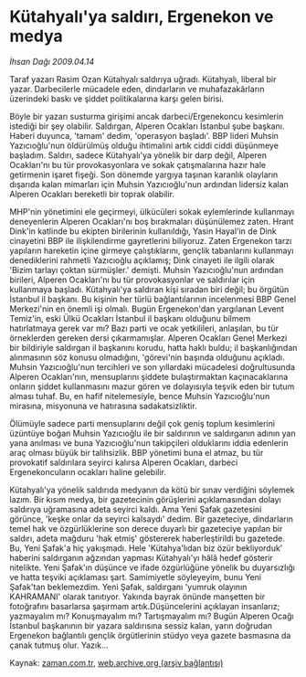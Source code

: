 # Kütahyalı'ya saldırı, Ergenekon ve medya

*İhsan Dağı 2009.04.14*

<tr><td class="metin" colspan="2" style="padding-top: 20px; padding-left: 5px; padding-right: 10px;">Taraf yazarı Rasim Ozan Kütahyalı saldırıya uğradı. Kütahyalı, liberal bir yazar. Darbecilerle mücadele eden, dindarların ve muhafazakârların üzerindeki baskı ve şiddet politikalarına karşı gelen birisi.</td></tr><tr><td class="metin" colspan="2" style="padding-top: 20px; padding-left: 5px; padding-right: 10px;"><p>Böyle bir yazarı susturma girişimi ancak darbeci/Ergenekoncu kesimlerin istediği bir şey olabilir. Saldırgan, Alperen Ocakları İstanbul şube başkanı. Haberi duyunca, 'tamam' dedim, 'operasyon başladı'. BBP lideri Muhsin Yazıcıoğlu'nun öldürülmüş olduğu ihtimalini artık ciddi ciddi düşünmeye başladım. Saldırı, sadece Kütahyalı'ya yönelik bir darp değil, Alperen Ocakları'nı bu tür provokasyonlara ve sokak çatışmalarına hazır hale getirmenin işaret fişeği. Son dönemde yargıya taşınan karanlık olayların dışarıda kalan mimarları için Muhsin Yazıcıoğlu'nun ardından lidersiz kalan Alperen Ocakları bereketli bir toprak olabilir.
<p>MHP'nin yönetimini ele geçirmeyi, ülkücüleri sokak eylemlerinde kullanmayı deneyenlerin Alperen Ocakları'nı boş bırakmaları düşünülemez zaten. Hrant Dink'in katlinde bu ekipten birilerinin kullanıldığı, Yasin Hayal'in de Dink cinayetini BBP ile ilişkilendirme gayretlerini biliyoruz. Zaten Ergenekon tarzı yapıların hareketin içine girmeye çalıştıklarını, gençlik tabanlarını kullanmayı denediklerini rahmetli Yazıcıoğlu açıklamış; Dink cinayeti ile ilgili olarak 'Bizim tarlayı çoktan sürmüşler.' demişti. Muhsin Yazıcıoğlu'nun ardından birileri, Alperen Ocakları'nı bu tür provokasyonlar ve saldırılar için kullanmaya başladı. Kütahyalı'ya saldıran kişi sıradan biri değil; bu örgütün İstanbul il başkanı. Bu kişinin her türlü bağlantılarının incelenmesi BBP Genel Merkezi'nin en önemli işi olmalı. Bugün Ergenekon'dan yargılanan Levent Temiz'in, eski Ülkü Ocakları İstanbul il başkanı olduğunu bilmem hatırlatmaya gerek var mı? Bazı parti ve ocak yetkilileri, anlaşılan, bu tür örneklerden gereken dersi çıkarmamışlar. Alperen Ocakları Genel Merkezi bir bildiriyle saldırgan il başkanını korudu, hatta haklı buldu; il başkanlığından alınmasının söz konusu olmadığını, 'görevi'nin başında olduğunu açıkladı. Muhsin Yazıcıoğlu'nun tercihleri ve son yıllardaki mücadelesi doğrultusunda Alperen Ocakları'nın, mensuplarını şiddete bulaştırmaktan kaçınacaklarına onların şiddet kullanmasını mazur gören ve dolayısıyla teşvik eden bir tutum alması tuhaf. Bu, en hafif nitelemesiyle, bence Muhsin Yazıcıoğlu'nun mirasına, misyonuna ve hatırasına sadakatsizliktir.
<p>Ölümüyle sadece parti mensuplarını değil çok geniş toplum kesimlerini üzüntüye boğan Muhsin Yazıcıoğlu ile bir saldırının ve saldırganın adının yan yana anılması ve buna Yazıcıoğlu'nun takipçileri olduklarını iddia edenlerin araç olması büyük bir talihsizlik. BBP yönetimi buna el atmaz, bu tür provokatif saldırılara seyirci kalırsa Alperen Ocakları, darbeci Ergenekoncuların ocakları haline gelebilir.
<p>Kütahyalı'ya yönelik saldırıda medyanın da kötü bir sınav verdiğini söylemek lazım. Bir kısım medya, bir gazetecinin görüşlerini açıklamasından dolayı saldırıya uğramasına adeta seyirci kaldı. Ama Yeni Şafak gazetesini görünce, 'keşke onlar da seyirci kalsaydı' dedim. Bir gazeteciye, dindarların temel hak ve özgürlüklerine son derece duyarlı bir gazeteciye yapılan bir saldırı, adeta mağduru 'hak etmiş' göstererek haberleştirildi bu gazetede. Bu, Yeni Şafak'a hiç yakışmadı. Hele 'Kütahya'lıdan biz özür bekliyorduk' haberini saldırganın ağzından yapması Kütahyalı'yı hâlâ hedef gösterir nitelikte. Yeni Şafak'ın düşünce ve ifade özgürlüğüne yönelik bu duyarsızlığı ve hatta teşviki açıklaması şart. Samimiyetle söyleyeyim, bunu Yeni Şafak'tan beklemezdim. Yeni Şafak, saldırganı 'yumruk olayının KAHRAMANI' olarak tanıtıyor. Yakında bayrak önünde manşetten bir fotoğrafını basarlarsa şaşırmam artık.Düşüncelerini açıklayan insanlarız; yazmayalım mı? Konuşmayalım mı? Tartışmayalım mı? Bugün Alperen Ocağı İstanbul başkanının bir yazara saldırısına sessiz kalan, yarın doğrudan Ergenekon bağlantılı gençlik örgütlerinin stüdyo veya gazete basmasına da çanak tutmuş olur. Yazık...<br/></p></p></p></p></td></tr>

Kaynak: [zaman.com.tr](http://zaman.com.tr/yazar.do?yazino=837152), [web.archive.org (arşiv bağlantısı)](http://web.archive.org/web/20090417035248/http://www.zaman.com.tr:80/yazar.do?yazino=837152)
